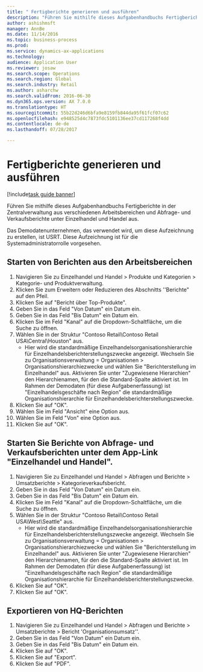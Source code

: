 ```yaml
--- 
title: " Fertigberichte generieren und ausführen"
description: "Führen Sie mithilfe dieses Aufgabenhandbuchs Fertigberichte in der Zentralverwaltung aus verschiedenen Arbeitsbereichen und Abfrage- und Verkaufsberichte unter Einzelhandel und Handel aus."
author: ashishmsft
manager: AnnBe
ms.date: 11/14/2016
ms.topic: business-process
ms.prod: 
ms.service: dynamics-ax-applications
ms.technology: 
audience: Application User
ms.reviewer: josaw
ms.search.scope: Operations
ms.search.region: Global
ms.search.industry: Retail
ms.author: asharchw
ms.search.validFrom: 2016-06-30
ms.dyn365.ops.version: AX 7.0.0
ms.translationtype: HT
ms.sourcegitcommit: 55b22d246d6bfa9e8159fb844da95f61fcf07c62
ms.openlocfilehash: e948525d4c7873fdc5101136ee37cd117268f4dd
ms.contentlocale: de-de
ms.lasthandoff: 07/28/2017

---
```

# <a name="generate-and-run-out-of-box-reports"></a> Fertigberichte generieren und ausführen

[!include[task guide banner](../includes/task-guide-banner.md)]

Führen Sie mithilfe dieses Aufgabenhandbuchs Fertigberichte in der Zentralverwaltung aus verschiedenen Arbeitsbereichen und Abfrage- und Verkaufsberichte unter Einzelhandel und Handel aus.



Das Demodatenunternehmen, das verwendet wird, um diese Aufzeichnung zu erstellen, ist USRT. Diese Aufzeichnung ist für die Systemadministratorrolle vorgesehen.


## <a name="launch-reports-from-workspaces"></a>Starten von Berichten aus den Arbeitsbereichen
1. Navigieren Sie zu Einzelhandel und Handel > Produkte und Kategorien > Kategorie- und Produktverwaltung.
2. Klicken Sie zum Erweitern oder Reduzieren des Abschnitts ''Berichte" auf den Pfeil.
3. Klicken Sie auf "Bericht über Top-Produkte".
4. Geben Sie in das Feld "Von Datum" ein Datum ein.
5. Geben Sie in das Feld "Bis Datum" ein Datum ein.
6. Klicken Sie im Feld "Kanal" auf die Dropdown-Schaltfläche, um die Suche zu öffnen.
7. Wählen Sie in der Struktur "Contoso Retail\Contoso Retail USA\Central\Houston" aus.
    * Hier wird die standardmäßige Einzelhandelsorganisationshierarchie für Einzelhandelsberichterstellungszwecke angezeigt.   Wechseln Sie zu Organisationsverwaltung   Organisationen > Organisationshierarchiezwecke und wählen Sie "Berichterstellung im Einzelhandel" aus. Aktivieren Sie unter "Zugewiesene Hierarchien" den Hierarchienamen, für den die Standard-Spalte aktiviert ist.      Im Rahmen der Demodaten (für diese Aufgabenerfassung) ist "Einzelhandelsgeschäfte nach Region" die standardmäßige Organisationshierarchie für Einzelhandelsberichterstellungszwecke.     
8. Klicken Sie auf "OK".
9. Wählen Sie im Feld "Ansicht" eine Option aus.
10. Wählen Sie im Feld "Von" eine Option aus.
11. Klicken Sie auf "OK".

## <a name="launch-reports-from-the-inquiries-and-sales-reports-located-under-retail--commerce-app-link"></a>Starten Sie Berichte von Abfrage- und Verkaufsberichten unter dem App-Link "Einzelhandel und Handel".
1. Navigieren Sie zu Einzelhandel und Handel > Abfragen und Berichte > Umsatzberichte > Kategorieverkaufsbericht.
2. Geben Sie in das Feld "Von Datum" ein Datum ein.
3. Geben Sie in das Feld "Bis Datum" ein Datum ein.
4. Klicken Sie im Feld "Kanal" auf die Dropdown-Schaltfläche, um die Suche zu öffnen.
5. Wählen Sie in der Struktur "Contoso Retail\Contoso Retail USA\West\Seattle" aus.
    * Hier wird die standardmäßige Einzelhandelsorganisationshierarchie für Einzelhandelsberichterstellungszwecke angezeigt.   Wechseln Sie zu Organisationsverwaltung   Organisationen > Organisationshierarchiezwecke und wählen Sie "Berichterstellung im Einzelhandel" aus. Aktivieren Sie unter "Zugewiesene Hierarchien" den Hierarchienamen, für den die Standard-Spalte aktiviert ist.      Im Rahmen der Demodaten (für diese Aufgabenerfassung) ist "Einzelhandelsgeschäfte nach Region" die standardmäßige Organisationshierarchie für Einzelhandelsberichterstellungszwecke.     
6. Klicken Sie auf "OK".
7. Klicken Sie auf "OK".

## <a name="export-an-hq-reports"></a>Exportieren von HQ-Berichten
1. Navigieren Sie zu Einzelhandel und Handel > Abfragen und Berichte > Umsatzberichte > Bericht 'Organisationsumsatz''.
2. Geben Sie in das Feld "Von Datum" ein Datum ein.
3. Geben Sie in das Feld "Bis Datum" ein Datum ein.
4. Klicken Sie auf "OK".
5. Klicken Sie auf "Export".
6. Klicken Sie auf "PDF".


